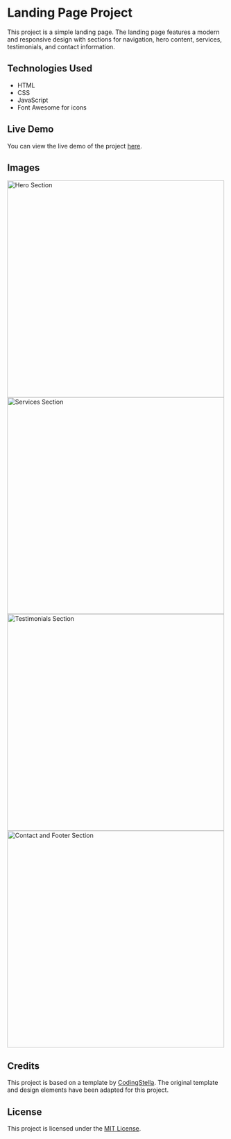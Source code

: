 <h1>Landing Page Project</h1>
This project is a simple landing page. The landing page features a modern and responsive design with sections for navigation, hero content, services, testimonials, and contact information.

## Technologies Used

- HTML
- CSS
- JavaScript
- Font Awesome for icons

## Live Demo

You can view the live demo of the project [here](https://elyannmarih.github.io/Landing-Page-Practice/).

## Images

<img src="https://github.com/elyannmarih/Landing-Page-Practice/assets/126211501/0c5479bf-831e-45b5-9dc8-94884207df6b" alt="Hero Section" width="500">
<br>

<img src="https://github.com/elyannmarih/Landing-Page-Practice/assets/126211501/a7b7c624-d8e0-4b6d-8d0b-98c4dbb45b48" alt="Services Section" width="500">
<br>

<img src="https://github.com/elyannmarih/Landing-Page-Practice/assets/126211501/397336fe-32d8-4325-8f2a-ab53b56d1050" alt="Testimonials Section" width="500">
<br>

<img src="https://github.com/elyannmarih/Landing-Page-Practice/assets/126211501/b189610e-02e7-4bc3-8500-04f17b58b5c6" alt="Contact and Footer Section" width="500">

## Credits

This project is based on a template by [CodingStella](https://codingstella.com). The original template and design elements have been adapted for this project.

## License
This project is licensed under the <a href="https://choosealicense.com/licenses/mit/">MIT License</a>.

